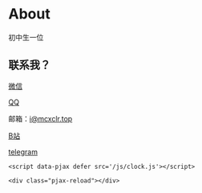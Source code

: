 # About
初中生一位

## 联系我？

[微信](https://fuwari.cn-nb1.rains3.com/qrwechat.png)

[QQ](https://fuwari.cn-nb1.rains3.com/qrqq.png)

邮箱：i@mcxclr.top

[B站](https://space.bilibili.com/3493078983772353)

[telegram](https://t.me/wwwaaa123122)


<style>
.big-font {
    font-size: 50px;  /* 字体大小保持原样 */
    font-weight: bold;
}
</style>

<body>
    <div id="countdown" class="big-font"></div>

    <script data-pjax defer src='/js/clock.js'></script>

    <div class="pjax-reload"></div>

</body>

